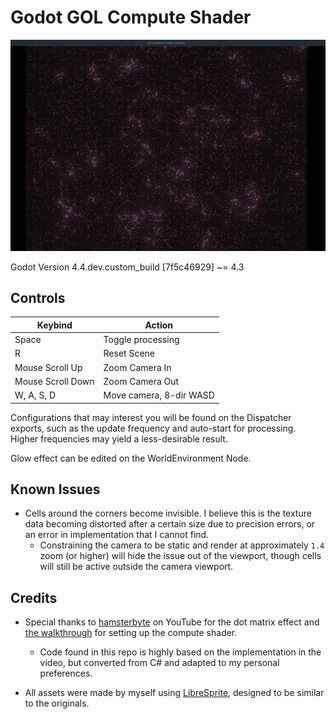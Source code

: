 # Godot GOL Compute Shader

![](preview_image.png)

Godot Version 4.4.dev.custom_build [7f5c46929] ~= 4.3

## Controls

| Keybind | Action |
|---      |---     |
| Space | Toggle processing |
|R | Reset Scene|
|Mouse Scroll Up | Zoom Camera In|
|Mouse Scroll Down | Zoom Camera Out|
|W, A, S, D| Move camera, 8-dir WASD|

Configurations that may interest you will be found on the Dispatcher exports, such as the update frequency and auto-start for processing. Higher frequencies may yield a less-desirable result.

Glow effect can be edited on the WorldEnvironment Node.

## Known Issues
- Cells around the corners become invisible. I believe this is the texture data becoming distorted after a certain size due to precision errors, or an error in implementation that I cannot find.
  - Constraining the camera to be static and render at approximately `1.4` zoom (or higher) will hide the issue out of the viewport, though cells will still be active outside the camera viewport.



## Credits
- Special thanks to [hamsterbyte](https://www.youtube.com/@hamsterbyte) on YouTube for the dot matrix effect and [the walkthrough](https://www.youtube.com/watch?v=VQhi2w1E0iU&ab_channel=hamsterbyte) for setting up the compute shader.
  - Code found in this repo is highly based on the implementation in the video, but converted from C# and adapted to my personal preferences.

- All assets were made by myself using [LibreSprite](https://libresprite.github.io/#!/), designed to be similar to the originals.
